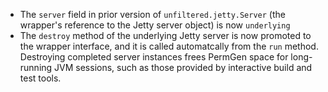 * The `server` field in prior version of `unfiltered.jetty.Server`
  (the wrapper's reference to the Jetty server object) is now
  `underlying`
* The `destroy` method of the underlying Jetty server is now promoted
  to the wrapper interface, and it is called automatcally from the
  `run` method. Destroying completed server instances frees PermGen
  space for long-running JVM sessions, such as those provided by
  interactive build and test tools.

